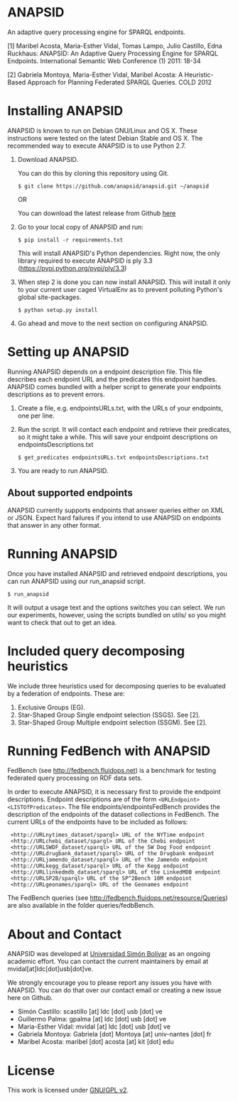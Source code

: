 ANAPSID
=======

An adaptive query processing engine for SPARQL endpoints.

[1] Maribel Acosta, Maria-Esther Vidal, Tomas Lampo, Julio Castillo,
Edna Ruckhaus: ANAPSID: An Adaptive Query Processing Engine for SPARQL
Endpoints. International Semantic Web Conference (1) 2011: 18-34

[2] Gabriela Montoya, Maria-Esther Vidal, Maribel Acosta: A
Heuristic-Based Approach for Planning Federated SPARQL Queries. COLD
2012

Installing ANAPSID
==================

ANAPSID is known to run on Debian GNU/Linux and OS X. These instructions were tested 
on the latest Debian Stable and OS X. The recommended way to
execute ANAPSID is to use Python 2.7. 


1. Download ANAPSID.

   You can do this by cloning this repository using Git.

   `$ git clone https://github.com/anapsid/anapsid.git ~/anapsid`
   
   OR

   You can download the latest release from Github [here](https://github.com/anapsid/anapsid/releases) 

2. Go to your local copy of ANAPSID and run:

   `$ pip install -r requirements.txt`

   This will install ANAPSID's Python dependencies. Right now, the only library required to execute ANAPSID is ply 3.3 (https://pypi.python.org/pypi/ply/3.3)

3. When step 2 is done you can now install ANAPSID. This will install
   it only to your current user caged VirtualEnv as to prevent
   polluting Python's global site-packages.

   `$ python setup.py install`

4. Go ahead and move to the next section on configuring ANAPSID.

Setting up ANAPSID
==================

Running ANAPSID depends on a endpoint description file. This file
describes each endpoint URL and the predicates this endpoint
handles. ANAPSID comes bundled with a helper script to generate your
endpoints descriptions as to prevent errors.

1. Create a file, e.g. endpointsURLs.txt, with the URLs of your
   endpoints, one per line.

2. Run the script. It will contact each endpoint and retrieve their
   predicates, so it might take a while. This will save your endpoint
   descriptions on endpointsDescriptions.txt

   `$ get_predicates endpointsURLs.txt endpointsDescriptions.txt`

3. You are ready to run ANAPSID.

About supported endpoints
------------------------

ANAPSID currently supports endpoints that answer queries either on XML
or JSON. Expect hard failures if you intend to use ANAPSID on
endpoints that answer in any other format.

Running ANAPSID
===============

Once you have installed ANAPSID and retrieved endpoint descriptions,
you can run ANAPSID using our run_anapsid script.

`$ run_anapsid`

It will output a usage text and the options switches you can
select. We run our experiments, however, using the scripts bundled on
utils/ so you might want to check that out to get an idea.

Included query decomposing heuristics
=====================================

We include three heuristics used for decomposing queries to be
evaluated by a federation of endpoints. These are:

1. Exclusive Groups (EG).
2. Star-Shaped Group Single endpoint selection (SSGS). See [2].
3. Star-Shaped Group Multiple endpoint selection (SSGM). See [2].
 
Running FedBench with ANAPSID
=============================
FedBench (see http://fedbench.fluidops.net) is a benchmark for testing federated query processing on RDF data sets.

In order to execute ANAPSID, it is necessary first to provide the endpoint descriptions. Endpoint descriptions are of the form `<URLEndpoint> <LISTOfPredicates>`. The file endpoints/endpointsFedBench provides 
the description of the endpoints of the dataset collections in FedBench. The current URLs of the endpoints
have to be included as follows:
```
 <http://URLnytimes_dataset/sparql> URL of the NYTime endpoint
 <http://URLchebi_dataset/sparql> URL of the Chebi endpoint
 <http://URLSWDF_dataset/sparql> URL of the SW Dog Food endpoint
 <http://URLdrugbank_dataset/sparql> URL of the Drugbank endpoint
 <http://URLjamendo_dataset/sparql> URL of the Jamendo endpoint
 <http://URLkegg_dataset/sparql> URL of the Kegg endpoint
 <http://URLlinkedmdb_dataset/sparql> URL of the LinkedMDB endpoint
 <http://URLSP2B/sparql> URL of the SP^2Bench 10M endpoint
 <http://URLgeonames/sparql> URL of the Geonames endpoint
```

The FedBench queries (see http://fedbench.fluidops.net/resource/Queries) are also available in the folder queries/fedbBench.  

About and Contact
=================

ANAPSID was developed at
[Universidad Simón Bolívar](http://www.usb.ve) as an ongoing academic effort. You
can contact the current maintainers by email at mvidal[at]ldc[dot]usb[dot]ve.

We strongly encourage you to please report any issues you have with
ANAPSID. You can do that over our contact email or creating a new
issue here on Github.

- Simón Castillo: scastillo [at] ldc [dot] usb [dot] ve
- Guillermo Palma: gpalma [at] ldc [dot] usb [dot] ve
- Maria-Esther Vidal: mvidal [at] ldc [dot] usb [dot] ve
- Gabriela Montoya: Gabriela [dot] Montoya [at] univ-nantes [dot] fr
- Maribel Acosta: maribel [dot] acosta [at] kit [dot] edu


License
=======

This work is licensed under [GNU/GPL v2](https://www.gnu.org/licenses/gpl-2.0.html).
